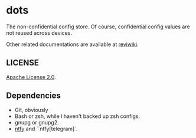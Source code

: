 # dots

The non-confidential config store. Of course, confidential config values are not reused across devices.

Other related documentations are available at [reviwiki](https://revi.wiki/wiki/%ED%95%B8%EB%93%9C%EB%B6%81:Setup/.dot).

## LICENSE

[Apache License 2.0](LICENSE).

## Dependencies

- Git, obviously
- Bash or zsh, while I haven't backed up zsh configs.
- gnupg or gnupg2.
- [ntfy](https://github.com/dschep/ntfy) and ``ntfy[telegram]`.
